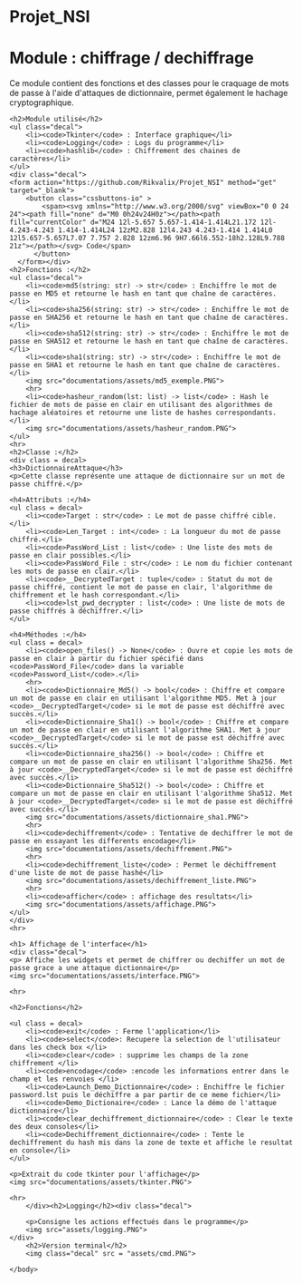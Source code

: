 # Projet_NSI
<!DOCTYPE html>
<html>
<head>
    <meta charset="UTF-8">
    <title>Documentation - Projet NSI</title>
    <link rel="stylesheet" type = "text/css" media="screen" href="documentations/assets/style.css">
</head>

<body>
    <h1>Module : chiffrage / dechiffrage </h1>
    <p>Ce module contient des fonctions et des classes pour le craquage de mots de passe à l'aide d'attaques de dictionnaire, permet également le hachage cryptographique.</p>

    <h2>Module utilisé</h2>
    <ul class="decal">
        <li><code>Tkinter</code> : Interface graphique</li>
        <li><code>Logging</code> : Logs du programme</li>
        <li><code>hashlib</code> : Chiffrement des chaines de caractères</li>
    </ul>
    <div class="decal">
    <form action="https://github.com/Rikvalix/Projet_NSI" method="get" target="_blank">
        <button class="cssbuttons-io" >
            <span><svg xmlns="http://www.w3.org/2000/svg" viewBox="0 0 24 24"><path fill="none" d="M0 0h24v24H0z"></path><path fill="currentColor" d="M24 12l-5.657 5.657-1.414-1.414L21.172 12l-4.243-4.243 1.414-1.414L24 12zM2.828 12l4.243 4.243-1.414 1.414L0 12l5.657-5.657L7.07 7.757 2.828 12zm6.96 9H7.66l6.552-18h2.128L9.788 21z"></path></svg> Code</span>
          </button>
      </form></div>
    <h2>Fonctions :</h2>
    <ul class="decal">
        <li><code>md5(string: str) -> str</code> : Enchiffre le mot de passe en MD5 et retourne le hash en tant que chaîne de caractères.</li>
        <li><code>sha256(string: str) -> str</code> : Enchiffre le mot de passe en SHA256 et retourne le hash en tant que chaîne de caractères.</li>
        <li><code>sha512(string: str) -> str</code> : Enchiffre le mot de passe en SHA512 et retourne le hash en tant que chaîne de caractères.</li>
        <li><code>sha1(string: str) -> str</code> : Enchiffre le mot de passe en SHA1 et retourne le hash en tant que chaîne de caractères.</li>
        <img src="documentations/assets/md5_exemple.PNG">
        <hr>
        <li><code>hasheur_random(lst: list) -> list</code> : Hash le fichier de mots de passe en clair en utilisant des algorithmes de hachage aléatoires et retourne une liste de hashes correspondants.</li>
        <img src="documentations/assets/hasheur_random.PNG">
    </ul>
    <hr>
    <h2>Classe :</h2>
    <div class = decal>
    <h3>DictionnaireAttaque</h3>
    <p>Cette classe représente une attaque de dictionnaire sur un mot de passe chiffré.</p>

    <h4>Attributs :</h4>
    <ul class = decal>
        <li><code>Target : str</code> : Le mot de passe chiffré cible.</li>
        <li><code>Len_Target : int</code> : La longueur du mot de passe chiffré.</li>
        <li><code>PassWord_List : list</code> : Une liste des mots de passe en clair possibles.</li>
        <li><code>PassWord_File : str</code> : Le nom du fichier contenant les mots de passe en clair.</li>
        <li><code>__DecryptedTarget : tuple</code> : Statut du mot de passe chiffré, contient le mot de passe en clair, l'algorithme de chiffrement et le hash correspondant.</li>
        <li><code>lst_pwd_decrypter : list</code> : Une liste de mots de passe chiffrés à déchiffrer.</li>
    </ul>

    <h4>Méthodes :</h4>
    <ul class = decal>
        <li><code>open_files() -> None</code> : Ouvre et copie les mots de passe en clair à partir du fichier spécifié dans <code>PassWord_File</code> dans la variable <code>Password_List</code>.</li>
        <hr>
        <li><code>Dictionnaire_Md5() -> bool</code> : Chiffre et compare un mot de passe en clair en utilisant l'algorithme MD5. Met à jour <code>__DecryptedTarget</code> si le mot de passe est déchiffré avec succès.</li>
        <li><code>Dictionnaire_Sha1() -> bool</code> : Chiffre et compare un mot de passe en clair en utilisant l'algorithme SHA1. Met à jour <code>__DecryptedTarget</code> si le mot de passe est déchiffré avec succès.</li>
        <li><code>Dictionnaire_sha256() -> bool</code> : Chiffre et compare un mot de passe en clair en utilisant l'algorithme Sha256. Met à jour <code>__DecryptedTarget</code> si le mot de passe est déchiffré avec succès.</li>
        <li><code>Dictionnaire_Sha512() -> bool</code> : Chiffre et compare un mot de passe en clair en utilisant l'algorithme Sha512. Met à jour <code>__DecryptedTarget</code> si le mot de passe est déchiffré avec succès.</li>
        <img src="documentations/assets/dictionnaire_sha1.PNG">
        <hr>
        <li><code>dechiffrement</code> : Tentative de dechiffrer le mot de passe en essayant les differents encodage</li>
        <img src="documentations/assets/dechiffrement.PNG">
        <hr>
        <li><code>dechiffrement_liste</code> : Permet le déchiffrement d'une liste de mot de passe hashé</li>
        <img src="documentations/assets/dechiffrement_liste.PNG">
        <hr>
        <li><code>afficher</code> : affichage des resultats</li>
        <img src="documentations/assets/affichage.PNG">
    </ul>
    </div>
    <hr>

    <h1> Affichage de l'interface</h1>
    <div class="decal">
    <p> Affiche les widgets et permet de chiffrer ou dechiffer un mot de passe grace a une attaque dictionnaire</p>
    <img src="documentations/assets/interface.PNG">

    <hr>
    
    <h2>Fonctions</h2>

    <ul class = decal>
        <li><code>exit</code> : Ferme l'application</li>
        <li><code>select</code>: Recupere la selection de l'utilisateur dans les check box </li>
        <li><code>clear</code> : supprime les champs de la zone chiffrement </li>
        <li><code>encodage</code> :encode les informations entrer dans le champ et les renvoies </li>
        <li><code>Launch_Demo_Dictionnaire</code> : Enchiffre le fichier password.lst puis le déchiffre a par partir de ce meme fichier</li>
        <li><code>Demo_Dictionaire</code> : Lance la démo de l'attaque dictionnaire</li>
        <li><code>clear_dechiffrement_dictionnaire</code> : Clear le texte des deux consoles</li>
        <li><code>Dechiffrement_dictionnaire</code> : Tente le dechiffrement du hash mis dans la zone de texte et affiche le resultat en console</li>
    </ul>
    
    <p>Extrait du code tkinter pour l'affichage</p>
    <img src="documentations/assets/tkinter.PNG">

    <hr>
        </div><h2>Logging</h2><div class="decal">

        <p>Consigne les actions effectués dans le programme</p>
        <img src="assets/logging.PNG">
    </div>
        <h2>Version terminal</h2>
        <img class="decal" src = "assets/cmd.PNG">
        
    </body>
